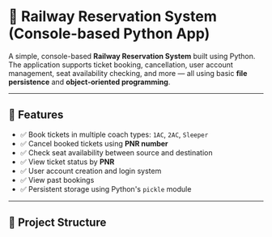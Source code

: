 # 🚆 Railway Reservation System (Console-based Python App)

A simple, console-based **Railway Reservation System** built using Python.  
The application supports ticket booking, cancellation, user account management, seat availability checking, and more — all using basic **file persistence** and **object-oriented programming**.

---

## 🔧 Features

- ✅ Book tickets in multiple coach types: `1AC`, `2AC`, `Sleeper`
- ✅ Cancel booked tickets using **PNR number**
- ✅ Check seat availability between source and destination
- ✅ View ticket status by **PNR**
- ✅ User account creation and login system
- ✅ View past bookings
- ✅ Persistent storage using Python's `pickle` module

---

## 📂 Project Structure

